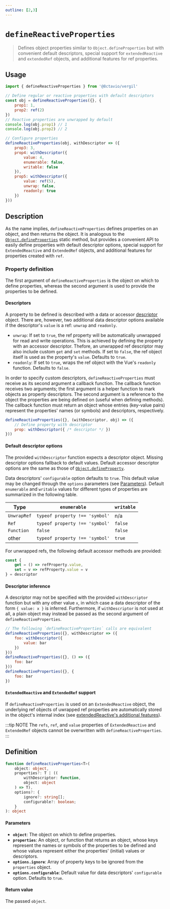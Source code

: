 ```yaml
---
outline: [2,3]
---
```


# `defineReactiveProperties`

> Defines object properties similar to `Object.defineProperties` but with convenient default descriptors, special support for `extendedReactive` and `extendedRef` objects, and additional features for ref properties.

## Usage

```js
import { defineReactiveProperties } from '@8ctavio/vergil'

// Define regular or reactive properties with default descriptors
const obj = defineReactiveProperties({}, {
    prop1: 1,
    prop2: ref(2)
})
// Reactive properties are unwrapped by default
console.log(obj.prop1) // 1
console.log(obj.prop2) // 2

// Configure properties
defineReactiveProperties(obj, withDescriptor => ({
    prop3: 3,
    prop4: withDescriptor({
        value: 4,
        enumerable: false,
        writable: false
    }),
    prop5: withDescriptor({
        value: ref(5),
        unwrap: false,
        readonly: true
    })
}))
```

## Description

As the name implies, `defineReactiveProperties` defines properties on an object, and then returns the object. It is analogous to the [`Object.defineProperties`](https://developer.mozilla.org/en-US/docs/Web/JavaScript/Reference/Global_Objects/Object/defineProperties) static method, but provides a convenient API to easily define properties with default descriptor options, special support for `ExtendedReactive` and `ExtendedRef` objects, and additional features for properties created with `ref`.

### Property definition

The first argument of `defineReactiveProperties` is the object on which to define properties, whereas the second argument is used to provide the properties to be defined.

#### Descriptors

A property to be defined is described with a data or accessor [descriptor](https://developer.mozilla.org/en-US/docs/Web/JavaScript/Reference/Global_Objects/Object/defineProperty#descriptor) object. There are, however, two additional data descriptor options available if the descriptor's `value` is a ref: `unwrap` and `readonly`.

- `unwrap`: If set to `true`, the ref property will be automatically unwrapped for read and write operations. This is achieved by defining the property with an accessor descriptor. Thefore, an unwrapped ref descriptor may also include custom `get` and `set` methods. If set to `false`, the ref object itself is used as the property's `value`. Defaults to `true`.
- `readonly`: If set to `true`, wraps the ref object with the Vue's `readonly` function. Defaults to `false`.

In order to specify custom descriptors, `defineReactiveProperties` must receive as its second argument a callback function. The callback function receives two arguments; the first argument is a helper function to mark objects as property descriptors. The second argument is a reference to the object the properties are being defined on (useful when defining methods). The callback function must return an object whose entries (key-value pairs) represent the properties' names (or symbols) and descriptors, respectively.

```js
defineReactiveProperties({}, (withDescriptor, obj) => ({
    // Define property with descriptor
    prop: withDescriptor({ /* descriptor */ })
}))
```

#### Default descriptor options

The provided `withDescriptor` function expects a descriptor object. Missing descriptor options fallback to default values. Default accessor descriptor options are the same as those of [`Object.defineProperty`](https://developer.mozilla.org/en-US/docs/Web/JavaScript/Reference/Global_Objects/Object/defineProperty).

Data descriptors' `configurable` option defaults to `true`. This default value may be changed through the `options` parameters (see [Parameters](#parameters)). Default `enumerable` and `writable` values for different types of properties are summarized in the following table.

| Type | `enumerable` | `writable` |
| -------- | ------------ | ---------- |
| `UnwrapRef` | `typeof property !== 'symbol'` | n/a |
| `Ref` | `typeof property !== 'symbol'` | `false` |
| `Function` | `false` | `false` |
| other | `typeof property !== 'symbol'`| `true` |

For unwrapped refs, the following default accessor methods are provided:

```js
const {
    get = () => refProperty.value,
    set = v => refProperty.value = v
} = descriptor
```

#### Descriptor inference

A descriptor may not be specified with the provided `withDescriptor` function but with any other value `x`, in which case a data descriptor of the form `{ value: x }` is inferred. Furthermore, if `withDescriptor` is not used at all, a plain object may instead be passed as the second argument of `defineReactiveProperties`.

```js
// The following `defineReactiveProperties` calls are equivalent
defineReactiveProperties({}, withDescriptor => ({
    foo: withDescriptor({
        value: bar
    })
}))
defineReactiveProperties({}, () => ({
    foo: bar
}))
defineReactiveProperties({}, {
    foo: bar
})
```

#### `ExtendedReactive` and `ExtendedRef` support

If `defineReactiveProperties` is used on an `ExtendedReactive` object, the underlying ref objects of uwrapped ref properties are automatically stored in the object's internal index (see [extendedReactive's additional features](/composables/extendedReactive#additional-features)).

:::tip NOTE
The `refs`, `ref`, and `value` properties of `ExtendedReactive` and `ExtendedRef` objects cannot be overwritten with `defineReactiveProperties`.
:::

## Definition

```ts
function defineReactiveProperties<T>(
    object: object,
    properties?: T | ((
        withDescriptor: function,
        object: object
    ) => T),
    options?: {
        ignore?: string[];
        configurable?: boolean;
    }
): object
```

#### Parameters

- **`object`**: The object on which to define properties.
- **`properties`**: An object, or function that returns an object, whose keys represent the names or symbols of the properties to be defined and whose values represent either the properties' (initial) values or descriptors.
- **`options.ignore`**: Array of property keys to be ignored from the `properties` object.
- **`options.configurable`**: Default value for data descriptors' `configurable` option. Defaults to `true`.

#### Return value

The passed `object`.